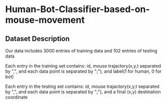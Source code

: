 # Human-Bot-Classifier-based-on-mouse-movement
## Dataset Description

Our data includes 3000 entries of training data and 102 entries of testing data

Each entry in the training set contains: id, mouse trajactory(x,y,t separated by ",", and each data point is separated by ";"), and label(1 for human, 0 for bot)

Each entry in the testing set contains: id, mouse trajactory(x,y,t separated by ",", and each data point is separated by ";"), and a final (x,y) destination coordinate
